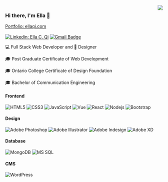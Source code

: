 <!--
### Hi there 👋

Here are some ideas to get you started:

- 🔭 I’m currently working on ...
- 🌱 I’m currently learning ...
- 👯 I’m looking to collaborate on ...
- 🤔 I’m looking for help with ...
- 💬 Ask me about ...
- 📫 How to reach me: ...
- 😄 Pronouns: ...
- ⚡ Fun fact: ...
-->

<img align='right' src="https://github-readme-stats.vercel.app/api?username=Ellaqi-tech&show_icons=true">

### Hi there, I'm Ella :peach:
[Portfolio: ellaqi.com](https://ellaqi.com/)<br><br>
[![Linkedin: Ella C. Qi](https://img.shields.io/badge/-EllaC.Qi-blue?style=flat-square&logo=Linkedin&logoColor=white&link=https://www.linkedin.com/in/ella-qi-b09037177/)](https://www.linkedin.com/in/ella-qi-b09037177)
[![Gmail Badge](https://img.shields.io/badge/-me@ellaqi.com-c14438?style=flat-square&logo=Gmail&logoColor=white&link=mailto:me@ellaqi.com)](mailto:me@ellaqi.com)
<!--
[![lucafluri.ch](https://img.shields.io/static/v1?label=lucafluri.ch&message=%20&color=yellow&logo=&style=flat-square&logoColor=white)](https://www.lucafluri.ch/)
[![Instagram](https://img.shields.io/static/v1?label=Instagram&message=%20&color=orange&logo=Instagram&style=flat-square&logoColor=white)](https://www.instagram.com/lucafluri/)
[![me@lucafluri.ch](https://img.shields.io/static/v1?label=me@lucafluri.ch&message=%20&color=red&logo=gmail&style=flat-square&logoColor=white)](mailto:me@lucafluri.ch)
-->
  
  
💻 Full Stack Web Developer and 🎨 Designer <br>

🎓 Post Graduate Certificate of Web Development <br>

🎓 Ontario College Certificate of Design Foundation <br>

🎓 Bachelor of Communication Engineering <br>
 
<!-- 
🚧 Currently working project: <br>
   &nbsp; &nbsp; &nbsp; eCommerce website  [Supermomsclub](https://supermomsclub.com/)<br> -->
   
<!-- 🌱 Currently learning: E-Commerce -->
   
#### Frontend
![HTML5](https://img.shields.io/badge/-HTML5-%23E44D27?style=flat-square&logo=html5&logoColor=ffffff)
![CSS3](https://img.shields.io/badge/-CSS3-%231572B6?style=flat-square&logo=css3)
![JavaScript](https://img.shields.io/badge/-JavaScript-%23F7DF1C?style=flat-square&logo=javascript&logoColor=000000&labelColor=%23F7DF1C&color=%23FFCE5A)
![Vue](https://img.shields.io/badge/-Vue-%64B587?style=flat-square&logo=vue)
![React](https://img.shields.io/badge/-React-%23282C34?style=flat-square&logo=react)
![Nodejs](https://img.shields.io/badge/-Nodejs-black?style=flat-square&logo=Node.js)
![Bootstrap](https://img.shields.io/badge/-Bootstrap-563D7C?style=flat-square&logo=bootstrap)

#### Design
![Adobe Photoshop](http://img.shields.io/badge/-Abode%20Photoshop-26C9FF?style=flat-square&logo=adobe-photoshop&logoColor=ffffff) 
![Adobe Illustrator](http://img.shields.io/badge/-Abode%20Illustrator-FC8F30?style=flat-square&logo=adobe-illustrator&logoColor=ffffff)
![Adobe Indesign](http://img.shields.io/badge/-Abode%20Indesign-f61f52?style=flat-square&logo=adobe-indesign&logoColor=ffffff)
![Adobe XD](http://img.shields.io/badge/-Abode%20XD-DA3CED?style=flat-square&logo=adobe-xd&logoColor=ffffff)

#### Database
![MongoDB](https://img.shields.io/badge/-MongoDB-black?style=flat-square&logo=mongodb)
![MS SQL](http://img.shields.io/badge/-MS%20SQL%20-CC2927?style=flat-square&logo=microsoft-sql-server&logoColor=ffffff)

#### CMS
![WordPress](https://img.shields.io/badge/-WordPress-21759B?style=flat-square&logo=wordpress)
  
